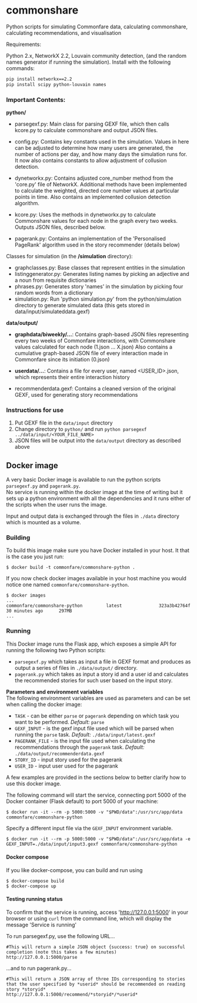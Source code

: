 # commonshare
Python scripts for simulating Commonfare data, calculating commonshare, calculating recommendations, and visualisation

Requirements:

Python 2.x, NetworkX 2.2, Louvain community detection, (and the random names generator if running the simulation). Install with the following commands:
```bash
pip install networkx==2.2
pip install scipy python-louvain names
```

<h3>Important Contents:</h3>

<b>python/</b>

- parsegexf.py: Main class for parsing GEXF file, which then calls kcore.py to calculate commonshare and output JSON files.

- config.py: Contains key constants used in the simulation. Values in here can be adjusted to determine how many users are generated, the number of actions per day, and how many days the simulation runs for. It now also contains constants to allow adjustment of collusion detection.

- dynetworkx.py: Contains adjusted core_number method from the 'core.py' file of NetworkX. Additional methods have been implemented to calculate the weighted, directed core number values at particular points in time. Also contains an implemented collusion detection algorithm.

- kcore.py: Uses the methods in dynetworkx.py to calculate Commonshare values for each node in the graph every two weeks. Outputs JSON files, described below.

- pagerank.py: Contains an implementation of the 'Personalised PageRank' algorithm used in the story recommender (details below)

Classes for simulation (in the <b>/simulation</b> directory):
- graphclasses.py: Base classes that represent entities in the simulation
- listinggenerator.py: Generates listing names by picking an adjective and a noun from requisite dictionaries
- phrases.py: Generates story 'names' in the simulation by picking four random words from a dictionary
- simulation.py: Run 'python simulation.py' from the python/simulation directory to generate simulated data (this gets stored in data/input/simulateddata.gexf)

<b>data/output/</b>

- <b>graphdata/biweekly/...</b>: Contains graph-based JSON files representing every two weeks of Commonfare interactions, with Commonshare values calculated for each node (1.json ... X.json)
    Also contains a cumulative graph-based JSON file of every interaction made in Commonfare since its initiation (0.json)

- <b>userdata/...</b>: Contains a file for every user, named <USER_ID>.json, which represents their entire interaction history

- recommenderdata.gexf: Contains a cleaned version of the original GEXF, used for generating story recommendations

### Instructions for use

1. Put GEXF file in the `data/input` directory
2. Change directory to `python/` and run `python parsegexf ../data/input/<YOUR_FILE_NAME>`
3. JSON files will be output into the `data/output` directory as described above


## Docker image
A very basic Docker image is available to run the python scripts `parsegexf.py` and `pagerank.py`.  
No service is running within the docker image at the time of writing but it sets up a python environment with all the dependencies and it runs either of the scripts when the user runs the image.  

Input and output data is exchanged through the files in `./data` directory which is mounted as a volume.

### Building
To build this image make sure you have Docker installed in your host.
It that is the case you just run:

```
$ docker build -t commonfare/commonshare-python .
```

If you now check docker images available in your host machine you would notice one named `commonfare/commonshare-python`.

```
$ docker images
...
commonfare/commonshare-python         latest              323a3b42764f        30 minutes ago      297MB
...
```

### Running
This Docker image runs the Flask app, which exposes a simple API for running the following two Python scripts:

 - `parsegexf.py` which takes as input a file in GEXF format and produces as output a series of files in `./data/output/` directory.
  - `pagerank.py` which takes as input a story id and a user id and calculates the recommended stories for such user based on the input story.

**Parameters and environment variables**  
The following environment variables are used as parameters and can be set when calling the docker image:

 - `TASK` - can be either `parse` or `pagerank` depending on which task you want to be performed. _Default:_ `parse`
 - `GEXF_INPUT` - is the gexf input file used which will be parsed when running the `parse` task. _Default:_ `./data/input/latest.gexf`
 - `PAGERANK_FILE` - is the input file used when calculating the recommendations through the `pagerank` task. _Default:_ `./data/output/recommenderdata.gexf`
 - `STORY_ID` - input story used for the pagerank
 - `USER_ID` - input user used for the pagerank


A few examples are provided in the sections below to better clarify how to use this docker image.

The following command will start the service, connecting port 5000 of the Docker container (Flask default) to port 5000 of your machine:
```
$ docker run -it --rm -p 5000:5000 -v "$PWD/data":/usr/src/app/data commonfare/commonshare-python
```

Specify a different input file via the `GEXF_INPUT` environment variable.
```
$ docker run -it --rm -p 5000:5000 -v "$PWD/data":/usr/src/app/data -e GEXF_INPUT=./data/input/input3.gexf commonfare/commonshare-python
```

#### Docker compose

If you like docker-compose, you can build and run using
```
$ docker-compose build
$ docker-compose up
```

#### Testing running status
To confirm that the service is running, access 'http://127.0.0.1:5000' in your browser or using `curl` from the command line, which will display the message 'Service is running'

To run parsegexf.py, use the following URL...
```
#This will return a simple JSON object {success: true} on successful completion (note this takes a few minutes)
http://127.0.0.1:5000/parse
```
...and to run pagerank.py...
```
#This will return a JSON array of three IDs corresponding to stories that the user specified by *userid* should be recommended on reading story *storyid*
http://127.0.0.1:5000/recommend/*storyid*/*userid*
```
